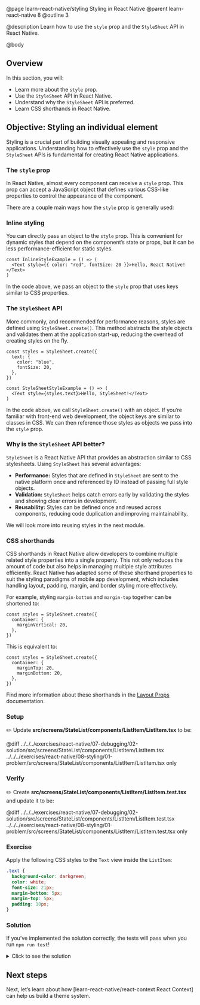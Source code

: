 @page learn-react-native/styling Styling in React Native
@parent learn-react-native 8
@outline 3

@description Learn how to use the `style` prop and the `StyleSheet` API in React Native.

@body

## Overview

In this section, you will:

- Learn more about the `style` prop.
- Use the `StyleSheet` API in React Native.
- Understand why the `StyleSheet` API is preferred.
- Learn CSS shorthands in React Native.

## Objective: Styling an individual element

Styling is a crucial part of building visually appealing and responsive applications.
Understanding how to effectively use the `style` prop and the `StyleSheet` APIs is fundamental for creating React Native applications.

### The `style` prop

In React Native, almost every component can receive a `style` prop.
This prop can accept a JavaScript object that defines various CSS-like properties to control the appearance of the component.

There are a couple main ways how the `style` prop is generally used:

### Inline styling

You can directly pass an object to the `style` prop.
This is convenient for dynamic styles that depend on the component’s state or props, but it can be less performance-efficient for static styles.

```tsx
const InlineStyleExample = () => (
  <Text style={{ color: "red", fontSize: 20 }}>Hello, React Native!</Text>
)
```

In the code above, we pass an object to the `style` prop that uses keys similar to CSS properties.

### The `StyleSheet` API

More commonly, and recommended for performance reasons, styles are defined using `StyleSheet.create()`.
This method abstracts the style objects and validates them at the application start-up, reducing the overhead of creating styles on the fly.

```tsx
const styles = StyleSheet.create({
  text: {
    color: "blue",
    fontSize: 20,
  },
})

const StyleSheetStyleExample = () => (
  <Text style={styles.text}>Hello, StyleSheet!</Text>
)
```

In the code above, we call `StyleSheet.create()` with an object.
If you’re familiar with front-end web development, the object keys are similar to classes in CSS.
We can then reference those styles as objects we pass into the `style` prop.

### Why is the `StyleSheet` API better?

`StyleSheet` is a React Native API that provides an abstraction similar to CSS stylesheets.
Using `StyleSheet` has several advantages:

- **Performance:** Styles that are defined in `StyleSheet` are sent to the native platform once and referenced by ID instead of passing full style objects.
- **Validation:** `StyleSheet` helps catch errors early by validating the styles and showing clear errors in development.
- **Reusability:** Styles can be defined once and reused across components, reducing code duplication and improving maintainability.

We will look more into reusing styles in the next module.

### CSS shorthands

CSS shorthands in React Native allow developers to combine multiple related style properties into a single property.
This not only reduces the amount of code but also helps in managing multiple style attributes efficiently.
React Native has adapted some of these shorthand properties to suit the styling paradigms of mobile app development, which includes handling layout, padding, margin, and border styling more effectively.

For example, styling `margin-bottom` and `margin-top` together can be shortened to:

```tsx
const styles = StyleSheet.create({
  container: {
    marginVertical: 20,
  },
})
```

This is equivalent to:

```tsx
const styles = StyleSheet.create({
  container: {
    marginTop: 20,
    marginBottom: 20,
  },
})
```

Find more information about these shorthands in the [Layout Props](https://reactnative.dev/docs/layout-props?language=typescript) documentation.

### Setup

✏️ Update **src/screens/StateList/components/ListItem/ListItem.tsx** to be:

@diff ../../../exercises/react-native/07-debugging/02-solution/src/screens/StateList/components/ListItem/ListItem.tsx ../../../exercises/react-native/08-styling/01-problem/src/screens/StateList/components/ListItem/ListItem.tsx only

### Verify

✏️ Create **src/screens/StateList/components/ListItem/ListItem.test.tsx** and update it to be:

@diff ../../../exercises/react-native/07-debugging/02-solution/src/screens/StateList/components/ListItem/ListItem.test.tsx ../../../exercises/react-native/08-styling/01-problem/src/screens/StateList/components/ListItem/ListItem.test.tsx only

### Exercise

Apply the following CSS styles to the `Text` view inside the `ListItem`:

```css
.text {
  background-color: darkgreen;
  color: white;
  font-size: 21px;
  margin-bottom: 5px;
  margin-top: 5px;
  padding: 10px;
}
```

### Solution

If you’ve implemented the solution correctly, the tests will pass when you run `npm run test`!

<details>
<summary>Click to see the solution</summary>

✏️ Update **src/screens/StateList/components/ListItem/ListItem.tsx** to be:

@diff ../../../exercises/react-native/08-styling/01-problem/src/screens/StateList/components/ListItem/ListItem.tsx ../../../exercises/react-native/08-styling/01-solution/src/screens/StateList/components/ListItem/ListItem.tsx only

</details>

## Next steps

Next, let’s learn about how [learn-react-native/react-context React Context] can help us build a theme system.
